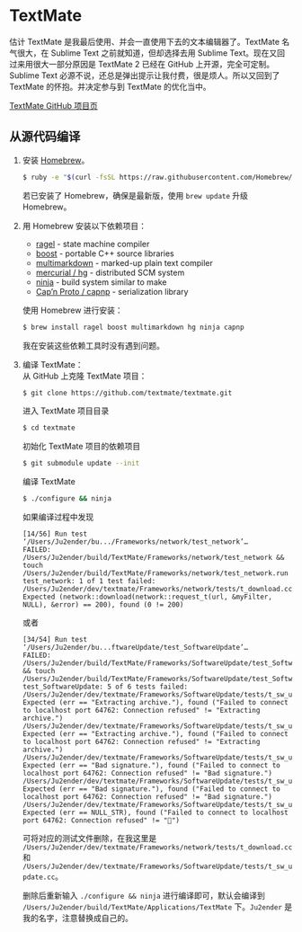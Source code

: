 TextMate
========

估计 TextMate 是我最后使用、并会一直使用下去的文本编辑器了。TextMate 名气很大，在 Sublime Text
之前就知道，但却选择去用 Sublime Text。现在又回过来用很大一部分原因是 TextMate 2 已经在 GitHub
上开源，完全可定制。Sublime Text 必源不说，还总是弹出提示让我付费，很是烦人。所以又回到了 TextMate
的怀抱。并决定参与到 TextMate 的优化当中。

[TextMate GitHub 项目页][1]

从源代码编译
----------

1.  安装 [Homebrew][2]。    

    ```bash
    $ ruby -e "$(curl -fsSL https://raw.githubusercontent.com/Homebrew/install/master/install)"
    ```
    
    若已安装了 Homebrew，确保是最新版，使用 `brew update` 升级 Homebrew。

2.  用 Homebrew 安装以下依赖项目：    
    
    * [ragel][3] - state machine compiler
    * [boost][4] - portable C++ source libraries
    * [multimarkdown][5] - marked-up plain text compiler
    * [mercurial / hg][6] - distributed SCM system
    * [ninja][7] - build system similar to make
    * [Cap’n Proto / capnp][8] - serialization library
    
    使用 Homebrew 进行安装：    
    
    ```bash
    $ brew install ragel boost multimarkdown hg ninja capnp
    ```
    
    我在安装这些依赖工具时没有遇到问题。
    
3.  编译 TextMate：    
    从 GitHub 上克隆 TextMate 项目：
    
    ```bash
    $ git clone https://github.com/textmate/textmate.git
    ```
    
    进入 TextMate 项目目录
    
    ```bash
    $ cd textmate
    ```
    
    初始化 TextMate 项目的依赖项目
    
    ```bash
    $ git submodule update --init
    ```
    
    编译 TextMate
    
    ```bash
    $ ./configure && ninja
    ```
    
    如果编译过程中发现
    
    ```
    [14/56] Run test ‘/Users/Ju2ender/bu.../Frameworks/network/test_network’…
    FAILED: /Users/Ju2ender/build/TextMate/Frameworks/network/test_network && touch /Users/Ju2ender/build/TextMate/Frameworks/network/test_network.run
    test_network: 1 of 1 test failed:
    /Users/Ju2ender/dev/textmate/Frameworks/network/tests/t_download.cc:58: Expected (network::download(network::request_t(url, &myFilter, NULL), &error) == 200), found (0 != 200)
    ```
    
    或者
    
    ```
    [34/54] Run test ‘/Users/Ju2ender/bu...ftwareUpdate/test_SoftwareUpdate’…
    FAILED: /Users/Ju2ender/build/TextMate/Frameworks/SoftwareUpdate/test_SoftwareUpdate && touch /Users/Ju2ender/build/TextMate/Frameworks/SoftwareUpdate/test_SoftwareUpdate.run
    test_SoftwareUpdate: 5 of 6 tests failed:
    /Users/Ju2ender/dev/textmate/Frameworks/SoftwareUpdate/tests/t_sw_update.cc:64: Expected (err == "Extracting archive."), found ("Failed to connect to localhost port 64762: Connection refused" != "Extracting archive.")
    /Users/Ju2ender/dev/textmate/Frameworks/SoftwareUpdate/tests/t_sw_update.cc:73: Expected (err == "Extracting archive."), found ("Failed to connect to localhost port 64762: Connection refused" != "Extracting archive.")
    /Users/Ju2ender/dev/textmate/Frameworks/SoftwareUpdate/tests/t_sw_update.cc:82: Expected (err == "Bad signature."), found ("Failed to connect to localhost port 64762: Connection refused" != "Bad signature.")
    /Users/Ju2ender/dev/textmate/Frameworks/SoftwareUpdate/tests/t_sw_update.cc:91: Expected (err == "Bad signature."), found ("Failed to connect to localhost port 64762: Connection refused" != "Bad signature.")
    /Users/Ju2ender/dev/textmate/Frameworks/SoftwareUpdate/tests/t_sw_update.cc:109: Expected (err == NULL_STR), found ("Failed to connect to localhost port 64762: Connection refused" != "￿")
    ```
    
    可将对应的测试文件删除，在我这里是 `/Users/Ju2ender/dev/textmate/Frameworks/network/tests/t_download.cc` 和 `/Users/Ju2ender/dev/textmate/Frameworks/SoftwareUpdate/tests/t_sw_update.cc`。
    
    删除后重新输入 `./configure && ninja` 进行编译即可，默认会编译到 `/Users/Ju2ender/build/TextMate/Applications/TextMate` 下。`Ju2ender` 是我的名字，注意替换成自己的。

[1]: https://github.com/textmate/textmate
[2]: https://github.com/Homebrew/homebrew
[3]: http://www.complang.org/ragel/
[4]: http://www.boost.org/
[5]: http://fletcherpenney.net/multimarkdown/
[6]: http://mercurial.selenic.com/
[7]: http://martine.github.com/ninja/
[8]: http://kentonv.github.io/capnproto/
